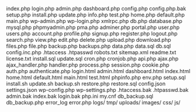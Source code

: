 index.php
login.php
admin.php
dashboard.php
config.php
config.php.bak
setup.php
install.php
update.php
info.php
test.php
home.php
default.php
main.php
wp-admin.php
wp-login.php
xmlrpc.php
db.php
database.php
mysql.php
phpmyadmin.php
pma.php
adminer.php
portal.php
user.php
users.php
account.php
profile.php
signup.php
register.php
logout.php
search.php
view.php
edit.php
delete.php
upload.php
download.php
files.php
file.php
backup.php
backups.php
data.php
data.sql
db.sql
config.inc.php
.htaccess
.htpasswd
robots.txt
sitemap.xml
readme.txt
license.txt
install.sql
update.sql
cron.php
cronjob.php
api.php
ajax.php
ajax_handler.php
handler.php
process.php
session.php
cookie.php
auth.php
authenticate.php
login.html
admin.html
dashboard.html
index.html
home.html
default.html
main.html
test.html
phpinfo.php
env.php
setup.sql
install.sh
update.sh
backup.sh
restore.php
restore.sql
config.json
settings.json
wp-config.php
wp-settings.php
.htaccess.bak
.htpasswd.bak
admin.bak
index.bak
login.bak
php.ini
my.cnf
db_backup.sql
db_backup.php
error_log
error.php
logs/
tmp/
uploads/
images/
css/
js/